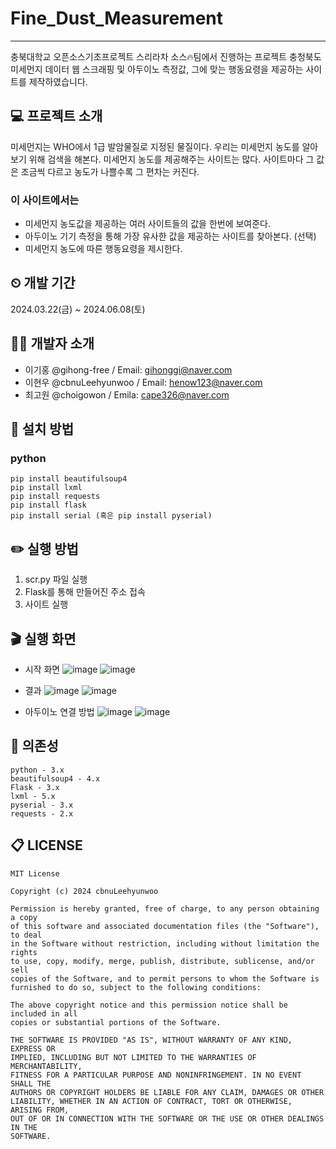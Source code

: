 # Fine_Dust_Measurement
---
충북대학교 오픈소스기초프로젝트 스리라차 소스🔥팀에서 진행하는 프로젝트
충청북도 미세먼지 데이터 웹 스크래핑 및 아두이노 측정값, 그에 맞는 행동요령을 제공하는 사이트를 제작하였습니다.


## 💻 프로젝트 소개
미세먼지는 WHO에서 1급 발암물질로 지정된 물질이다. 우리는 미세먼지 농도를 알아보기 위해 검색을 해본다. 미세먼지 농도를 제공해주는 사이트는 많다. 사이트마다 그 값은 조금씩 다르고 농도가 나쁠수록 그 편차는 커진다.
### 이 사이트에서는
- 미세먼지 농도값을 제공하는 여러 사이트들의 값을 한번에 보여준다.
- 아두이노 기기 측정을 통해 가장 유사한 값을 제공하는 사이트를 찾아본다. (선택)
- 미세먼지 농도에 따른 행동요령을 제시한다.


## ⏲ 개발 기간
2024.03.22(금) ~ 2024.06.08(토)


## 🧑‍💻 개발자 소개 
- 이기홍 @gihong-free / Email: gihonggi@naver.com
- 이현우 @cbnuLeehyunwoo / Email: henow123@naver.com
- 최고원 @choigowon / Emila: cape326@naver.com


## 💾 설치 방법
  ### python
  ```
  pip install beautifulsoup4
  pip install lxml
  pip install requests
  pip install flask
  pip install serial (혹은 pip install pyserial)
  ```


## ✏️ 실행 방법
1. scr.py 파일 실행
2. Flask를 통해 만들어진 주소 접속
3. 사이트 실행

## 🎬 실행 화면
- 시작 화면
![image](https://github.com/cbnuLeehyunwoo/Fine_Dust_Measurment/assets/154347680/e45b2d9c-66bc-438f-9dc2-090d06195cbf)
![image](https://github.com/cbnuLeehyunwoo/Fine_Dust_Measurment/assets/154347680/5e836b81-2b56-4612-be6c-b0b3ff50086f)

- 결과
![image](https://github.com/cbnuLeehyunwoo/Fine_Dust_Measurment/assets/154347680/1eec51f7-e03c-456d-b2a7-235410e1744c)
![image](https://github.com/cbnuLeehyunwoo/Fine_Dust_Measurment/assets/154347680/1e3bce3d-e1cc-43eb-a856-84a36fd558d4)

- 아두이노 연결 방법
![image](https://github.com/cbnuLeehyunwoo/Fine_Dust_Measurment/assets/154347680/0a9bd44f-078a-4c06-b8f3-5e717b2c7b7c)
![image](https://github.com/cbnuLeehyunwoo/Fine_Dust_Measurment/assets/154347680/967e899c-7488-4000-aaba-5d01fa3c16ce)



## 📁 의존성
```
python - 3.x
beautifulsoup4 - 4.x
Flask - 3.x
lxml - 5.x
pyserial - 3.x
requests - 2.x
```


## 📋 LICENSE
```
MIT License

Copyright (c) 2024 cbnuLeehyunwoo

Permission is hereby granted, free of charge, to any person obtaining a copy
of this software and associated documentation files (the "Software"), to deal
in the Software without restriction, including without limitation the rights
to use, copy, modify, merge, publish, distribute, sublicense, and/or sell
copies of the Software, and to permit persons to whom the Software is
furnished to do so, subject to the following conditions:

The above copyright notice and this permission notice shall be included in all
copies or substantial portions of the Software.

THE SOFTWARE IS PROVIDED "AS IS", WITHOUT WARRANTY OF ANY KIND, EXPRESS OR
IMPLIED, INCLUDING BUT NOT LIMITED TO THE WARRANTIES OF MERCHANTABILITY,
FITNESS FOR A PARTICULAR PURPOSE AND NONINFRINGEMENT. IN NO EVENT SHALL THE
AUTHORS OR COPYRIGHT HOLDERS BE LIABLE FOR ANY CLAIM, DAMAGES OR OTHER
LIABILITY, WHETHER IN AN ACTION OF CONTRACT, TORT OR OTHERWISE, ARISING FROM,
OUT OF OR IN CONNECTION WITH THE SOFTWARE OR THE USE OR OTHER DEALINGS IN THE
SOFTWARE.
```

